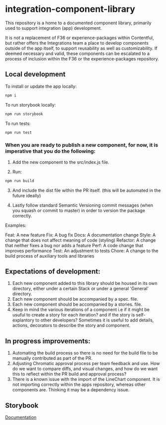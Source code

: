 # integration-component-library

This repository is a home to a documented component library, primarily used to support integration (app) development.

It is not a replacement of F36 or experience-packages within Contentful, but rather offers the Integrations team a place to develop components outside of the app itself, to support reusability as well as customizability. If deemed necessary and valid, these components can be escalated to a process of inclusion within the F36 or the experience-packages repository.

## Local development

To install or update the app locally:

```sh
npm i
```

To run storybook locally:

```sh
npm run storybook
```

To run tests:

```sh
npm run test
```

### When you are ready to publish a new component, for now, it is imperative that you do the following:

1. Add the new component to the src/index.js file.

2. Run:

```sh
npm run build
```

3. And include the dist file within the PR itself. (this will be automated in the future ideally)

4. Lastly follow standard Semantic Versioning commit messages (when you squash or commit to master) in order to version the package correctly.

Examples:

Feat: A new feature
Fix: A bug fix
Docs: A documentation change
Style: A change that does not affect meaning of code (styling)
Refactor: A change that neither fixes a bug nor adds a feature
Perf: A code change that improves performance
Test: An adjustment to tests
Chore: A change to the build process of auxiliary tools and libraries

## Expectations of development:

1. Each new component added to this library should be housed in its own directory, either under a certain Stack or under a general 'General' directory.
2. Each new component should be accompanied by a spec. file.
3. Each new component should be accompanied by a stories. file.
4. Keep in mind the various iterations of a component i.e if it might be usuful to create a story for each iteration? and if the story is self-explantory to other developers? Sometimes it is useful to add details, actions, decorators to describe the story and component.

## In progress improvements:

1. Automating the build process so there is no need for the build file to be manually contributed as part of the PR.
2. Adjusting Chromatic approval process per team feedback and use. How do we want to compare diffs, and visual changes, and how do we want this to reflect within the PR build and approval process?
3. There is a known issue with the import of the LineChart component. It is not importing correctly within the apps repository, whereas other components are. Thinking it may be a dependency issue.

## Storybook

[Documentation](https://storybook.js.org/docs/react/get-started/why-storybook)
